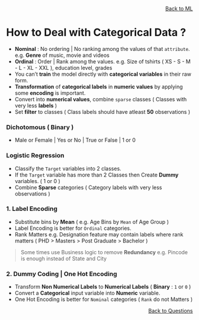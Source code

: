 <p align='right'><a align="right" href="https://github.com/KIRANKUMAR7296/Library/blob/main/Machine%20Learning/Machine%20Learning%20Models.md">Back to ML</a></p>

# How to Deal with Categorical Data ?

- **Nominal** : No ordering | No ranking among the values of that `attribute`. e.g. **Genre** of music, movie and videos
- **Ordinal** : Order | Rank among the values. e.g. Size of tshirts ( XS - S - M - L - XL - XXL ), education level, grades 
- You can’t **train** the model directly with **categorical variables** in their raw form. 
- **Transformation** of **categorical labels** in **numeric values** by applying some **encoding** is important.
- Convert into **numerical values**, combine `sparse` classes ( Classes with very less **labels** )
- Set **filter** to classes ( Class labels should have atleast **50** observations )

### Dichotomous ( Binary )
- Male or Female | Yes or No | True or False | 1 or 0

### Logistic Regression
- Classify the `Target` variables into 2 classes.
- If the `Target` variable has more than 2 Classes then Create **Dummy** variables. ( 1 or 0 )
- Combine **Sparse** categories ( Category labels with very less observations )

### 1. Label Encoding
- Substitute bins by **Mean** ( e.g. Age Bins by `Mean` of Age Group )
- Label Encoding is better for `Ordinal` categories.
- Rank Matters e.g. Designation feature may contain labels where rank matters ( PHD > Masters > Post Graduate > Bachelor )

> Some times use Business logic to remove **Redundancy** e.g. Pincode is enough instead of State and City 

### 2. Dummy Coding | One Hot Encoding
- Transform **Non Numerical Labels** to **Numerical Labels** ( **Binary** : `1` or `0` ) 
- Convert a **Categorical** input variable into **Numeric** variable.
- One Hot Encoding is better for `Nominal` categories ( `Rank` do not Matters )

<p align='right'><a align="right" href="https://github.com/KIRANKUMAR7296/Library/blob/main/Interview.md">Back to Questions</a></p>
